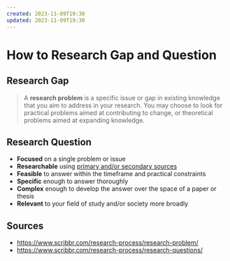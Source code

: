```yaml
---
created: 2023-11-09T19:30
updated: 2023-11-09T19:30
---
```

# How to Research Gap and Question

## Research Gap
> A **research problem** is a specific issue or gap in existing knowledge that you aim to address in your research. You may choose to look for practical problems aimed at contributing to change, or theoretical problems aimed at expanding knowledge.

## Research Question
-   **Focused** on a single problem or issue
-   **Researchable** using [primary and/or secondary sources](https://www.scribbr.com/working-with-sources/primary-and-secondary-sources/)
-   **Feasible** to answer within the timeframe and practical constraints
-   **Specific** enough to answer thoroughly
-   **Complex** enough to develop the answer over the space of a paper or thesis
-   **Relevant** to your field of study and/or society more broadly

## Sources
- https://www.scribbr.com/research-process/research-problem/
- https://www.scribbr.com/research-process/research-questions/